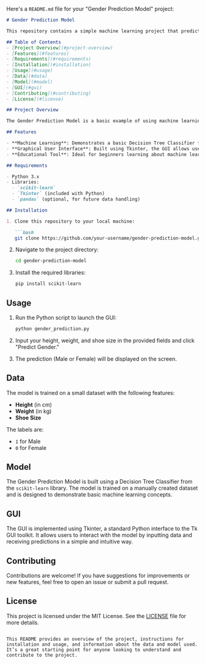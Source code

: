 Here's a `README.md` file for your "Gender Prediction Model" project:

```markdown
# Gender Prediction Model

This repository contains a simple machine learning project that predicts gender based on height, weight, and shoe size. The project utilizes a Decision Tree Classifier from scikit-learn and provides a user-friendly interface built with Tkinter.

## Table of Contents
- [Project Overview](#project-overview)
- [Features](#features)
- [Requirements](#requirements)
- [Installation](#installation)
- [Usage](#usage)
- [Data](#data)
- [Model](#model)
- [GUI](#gui)
- [Contributing](#contributing)
- [License](#license)

## Project Overview

The Gender Prediction Model is a basic example of using machine learning for classification tasks. It predicts gender based on user inputted data like height, weight, and shoe size. The model is trained on a small, hardcoded dataset and the results are displayed through a simple graphical interface.

## Features

- **Machine Learning**: Demonstrates a basic Decision Tree Classifier for binary classification.
- **Graphical User Interface**: Built using Tkinter, the GUI allows users to enter data and see predictions in real-time.
- **Educational Tool**: Ideal for beginners learning about machine learning and Python GUI development.

## Requirements

- Python 3.x
- Libraries:
  - `scikit-learn`
  - `Tkinter` (included with Python)
  - `pandas` (optional, for future data handling)

## Installation

1. Clone this repository to your local machine:

   ```bash
   git clone https://github.com/your-username/gender-prediction-model.git
   ```

2. Navigate to the project directory:

   ```bash
   cd gender-prediction-model
   ```

3. Install the required libraries:

   ```bash
   pip install scikit-learn
   ```

## Usage

1. Run the Python script to launch the GUI:

   ```bash
   python gender_prediction.py
   ```

2. Input your height, weight, and shoe size in the provided fields and click "Predict Gender."

3. The prediction (Male or Female) will be displayed on the screen.

## Data

The model is trained on a small dataset with the following features:
- **Height** (in cm)
- **Weight** (in kg)
- **Shoe Size**

The labels are:
- `1` for Male
- `0` for Female

## Model

The Gender Prediction Model is built using a Decision Tree Classifier from the `scikit-learn` library. The model is trained on a manually created dataset and is designed to demonstrate basic machine learning concepts.

## GUI

The GUI is implemented using Tkinter, a standard Python interface to the Tk GUI toolkit. It allows users to interact with the model by inputting data and receiving predictions in a simple and intuitive way.

## Contributing

Contributions are welcome! If you have suggestions for improvements or new features, feel free to open an issue or submit a pull request.

## License

This project is licensed under the MIT License. See the [LICENSE](LICENSE) file for more details.
```

This README provides an overview of the project, instructions for installation and usage, and information about the data and model used. It’s a great starting point for anyone looking to understand and contribute to the project.
